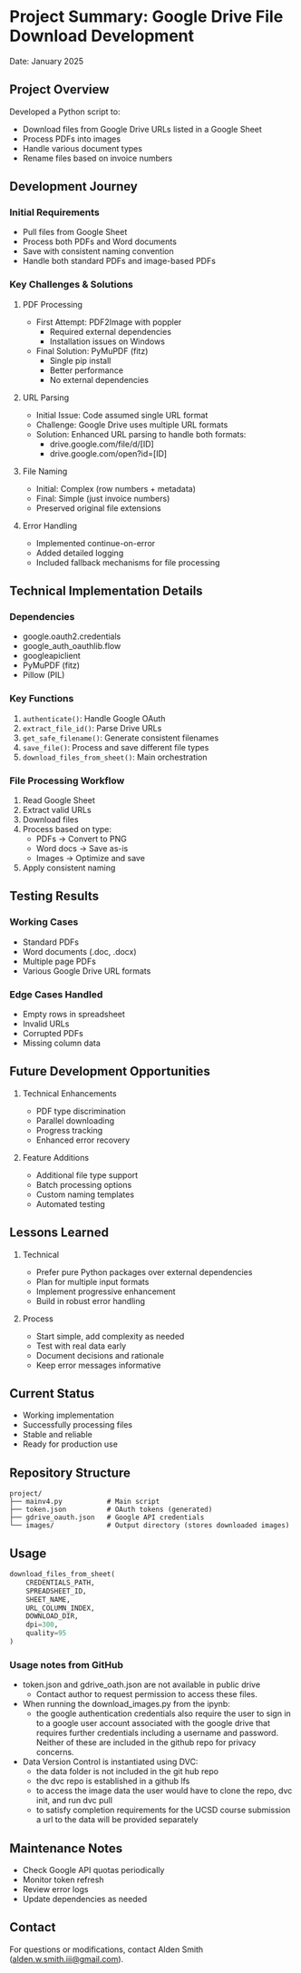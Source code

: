 # Project Summary: Google Drive File Download Development
Date: January 2025

## Project Overview
Developed a Python script to:
- Download files from Google Drive URLs listed in a Google Sheet
- Process PDFs into images
- Handle various document types
- Rename files based on invoice numbers

## Development Journey

### Initial Requirements
- Pull files from Google Sheet
- Process both PDFs and Word documents
- Save with consistent naming convention
- Handle both standard PDFs and image-based PDFs

### Key Challenges & Solutions

1. PDF Processing
   - First Attempt: PDF2Image with poppler
     - Required external dependencies
     - Installation issues on Windows
   - Final Solution: PyMuPDF (fitz)
     - Single pip install
     - Better performance
     - No external dependencies

2. URL Parsing
   - Initial Issue: Code assumed single URL format
   - Challenge: Google Drive uses multiple URL formats
   - Solution: Enhanced URL parsing to handle both formats:
     - drive.google.com/file/d/[ID]
     - drive.google.com/open?id=[ID]

3. File Naming
   - Initial: Complex (row numbers + metadata)
   - Final: Simple (just invoice numbers)
   - Preserved original file extensions

4. Error Handling
   - Implemented continue-on-error
   - Added detailed logging
   - Included fallback mechanisms for file processing

## Technical Implementation Details

### Dependencies
- google.oauth2.credentials
- google_auth_oauthlib.flow
- googleapiclient
- PyMuPDF (fitz)
- Pillow (PIL)

### Key Functions
1. `authenticate()`: Handle Google OAuth
2. `extract_file_id()`: Parse Drive URLs
3. `get_safe_filename()`: Generate consistent filenames
4. `save_file()`: Process and save different file types
5. `download_files_from_sheet()`: Main orchestration

### File Processing Workflow
1. Read Google Sheet
2. Extract valid URLs
3. Download files
4. Process based on type:
   - PDFs → Convert to PNG
   - Word docs → Save as-is
   - Images → Optimize and save
5. Apply consistent naming

## Testing Results

### Working Cases
- Standard PDFs
- Word documents (.doc, .docx)
- Multiple page PDFs
- Various Google Drive URL formats

### Edge Cases Handled
- Empty rows in spreadsheet
- Invalid URLs
- Corrupted PDFs
- Missing column data

## Future Development Opportunities

1. Technical Enhancements
   - PDF type discrimination
   - Parallel downloading
   - Progress tracking
   - Enhanced error recovery

2. Feature Additions
   - Additional file type support
   - Batch processing options
   - Custom naming templates
   - Automated testing

## Lessons Learned

1. Technical
   - Prefer pure Python packages over external dependencies
   - Plan for multiple input formats
   - Implement progressive enhancement
   - Build in robust error handling

2. Process
   - Start simple, add complexity as needed
   - Test with real data early
   - Document decisions and rationale
   - Keep error messages informative

## Current Status
- Working implementation
- Successfully processing files
- Stable and reliable
- Ready for production use

## Repository Structure
```
project/
├── mainv4.py           # Main script
├── token.json          # OAuth tokens (generated)
├── gdrive_oauth.json   # Google API credentials
└── images/             # Output directory (stores downloaded images)
```

## Usage
```python
download_files_from_sheet(
    CREDENTIALS_PATH,
    SPREADSHEET_ID,
    SHEET_NAME,
    URL_COLUMN_INDEX,
    DOWNLOAD_DIR,
    dpi=300,
    quality=95
)
```

### Usage notes from GitHub
* token.json and gdrive_oath.json are not available in public drive
   * Contact author to request permission to access these files. 
* When running the download_images.py from the ipynb:
   * the google authentication credentials also require the user to sign in to a google user account associated with the google drive that requires further credentials including a username and password.  Neither of these are included in the github repo for privacy concerns. 
* Data Version Control is instantiated using DVC:
   * the data folder is not included in the git hub repo
   * the dvc repo is established in a github lfs
   * to access the image data the user would have to clone the repo, dvc init, and run dvc pull
   * to satisfy completion requirements for the UCSD course submission a url to the data will be provided separately


## Maintenance Notes
- Check Google API quotas periodically
- Monitor token refresh
- Review error logs
- Update dependencies as needed

## Contact
For questions or modifications, contact Alden Smith (alden.w.smith.iii@gmail.com).